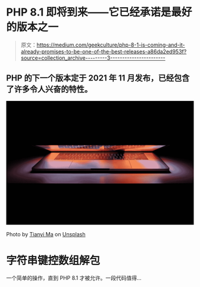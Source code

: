 # PHP 8.1 即将到来——它已经承诺是最好的版本之一

> 原文：<https://medium.com/geekculture/php-8-1-is-coming-and-it-already-promises-to-be-one-of-the-best-releases-a86da2ed953f?source=collection_archive---------3----------------------->

## PHP 的下一个版本定于 2021 年 11 月发布，已经包含了许多令人兴奋的特性。

![](img/2b3519889c2337095d88038e01065c04.png)

Photo by [Tianyi Ma](https://unsplash.com/@tma?utm_source=unsplash&utm_medium=referral&utm_content=creditCopyText) on [Unsplash](https://unsplash.com/s/photos/computer-programming?utm_source=unsplash&utm_medium=referral&utm_content=creditCopyText)

# 字符串键控数组解包

一个简单的操作，直到 PHP 8.1 才被允许。一段代码值得…